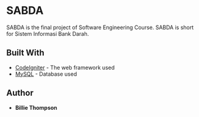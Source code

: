 # SABDA
SABDA is the final project of Software Engineering Course. SABDA is short for Sistem Informasi Bank Darah. 

## Built With
* [CodeIgniter](https://codeigniter.com/) - The web framework used
* [MySQL](https://www.mysql.com/) - Database used

## Author
* **Billie Thompson**
